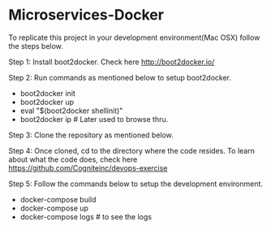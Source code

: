 # Microservices-Docker

To replicate this project in your development environment(Mac OSX) follow the steps below.

Step 1: Install boot2docker. Check here http://boot2docker.io/

Step 2: Run commands as mentioned below to setup boot2docker.

* boot2docker init
* boot2docker up
* eval "$(boot2docker shellinit)"
* boot2docker ip     # Later used to browse thru.

Step 3: Clone the repository as mentioned below.


Step 4: Once cloned, cd to the directory where the code resides. To learn about what the code does, check here https://github.com/Cogniteinc/devops-exercise

Step 5: Follow the commands below to setup the development environment.

* docker-compose build
* docker-compose up
* docker-compose logs # to see the logs




